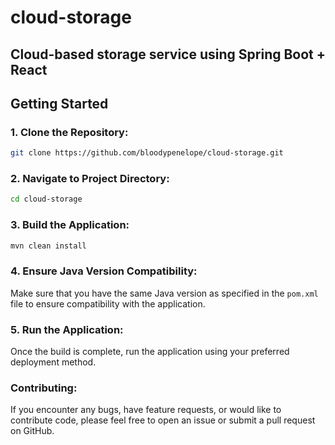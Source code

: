 # cloud-storage
## Cloud-based storage service using Spring Boot + React

## Getting Started
### 1. Clone the Repository:
```bash
git clone https://github.com/bloodypenelope/cloud-storage.git
```
### 2. Navigate to Project Directory:
```bash
cd cloud-storage
```
### 3. Build the Application:
```bash
mvn clean install
```
### 4. Ensure Java Version Compatibility:
Make sure that you have the same Java version as specified in the `pom.xml` file to ensure compatibility with the application.
### 5. Run the Application:
Once the build is complete, run the application using your preferred deployment method.
### Contributing:
If you encounter any bugs, have feature requests, or would like to contribute code, please feel free to open an issue or submit a pull request on GitHub.